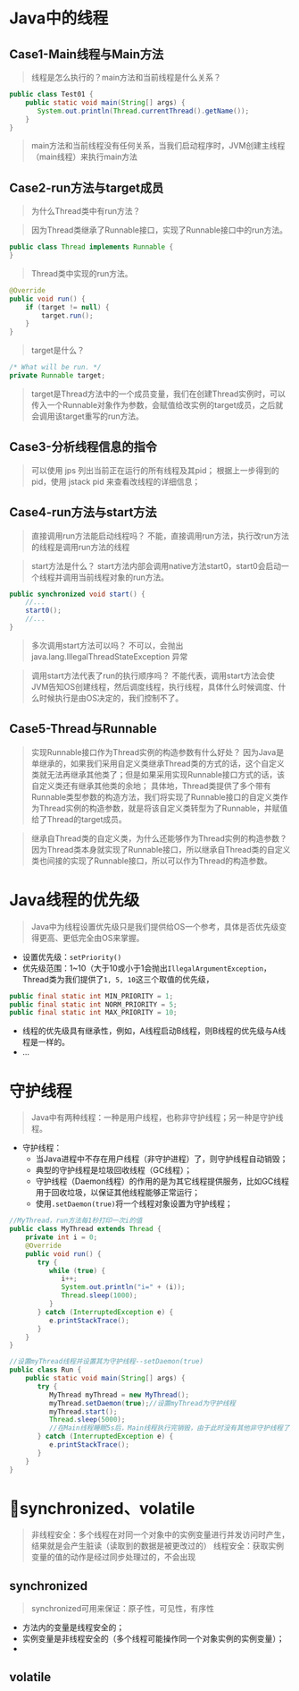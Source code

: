 # Java中的线程

## Case1-Main线程与Main方法
> 线程是怎么执行的？main方法和当前线程是什么关系？
```java
public class Test01 {  
    public static void main(String[] args) {  
       System.out.println(Thread.currentThread().getName());  
    }  
}
```
> main方法和当前线程没有任何关系，当我们启动程序时，JVM创建主线程（main线程）来执行main方法

## Case2-run方法与target成员
> 为什么Thread类中有run方法？

> 因为Thread类继承了Runnable接口，实现了Runnable接口中的run方法。
```java
public class Thread implements Runnable {
}
```
> Thread类中实现的run方法。
```java
@Override  
public void run() {  
    if (target != null) {  
        target.run();  
    }  
}
```
> target是什么？
```java
/* What will be run. */  
private Runnable target;
```
> target是Thread方法中的一个成员变量，我们在创建Thread实例时，可以传入一个Runnable对象作为参数，会赋值给改实例的target成员，之后就会调用该target重写的run方法。

## Case3-分析线程信息的指令
> 可以使用 jps 列出当前正在运行的所有线程及其pid；
> 根据上一步得到的pid，使用 jstack pid 来查看改线程的详细信息；

## Case4-run方法与start方法
> 直接调用run方法能启动线程吗？
> 不能，直接调用run方法，执行改run方法的线程是调用run方法的线程

> start方法是什么？
> start方法内部会调用native方法start0，start0会启动一个线程并调用当前线程对象的run方法。
```java
public synchronized void start() {
	//...
	start0();  
	//...
}
```
> 多次调用start方法可以吗？ 
> 不可以，会抛出 java.lang.IllegalThreadStateException 异常

> 调用start方法代表了run的执行顺序吗？
> 不能代表，调用start方法会使JVM告知OS创建线程，然后调度线程，执行线程，具体什么时候调度、什么时候执行是由OS决定的，我们控制不了。

## Case5-Thread与Runnable
> 实现Runnable接口作为Thread实例的构造参数有什么好处？
> 因为Java是单继承的，如果我们采用自定义类继承Thread类的方式的话，这个自定义类就无法再继承其他类了；但是如果采用实现Runnable接口方式的话，该自定义类还有继承其他类的余地；
> 具体地，Thread类提供了多个带有Runnable类型参数的构造方法，我们将实现了Runnable接口的自定义类作为Thread实例的构造参数，就是将该自定义类转型为了Runnable，并赋值给了Thread的target成员。

> 继承自Thread类的自定义类，为什么还能够作为Thread实例的构造参数？
> 因为Thread类本身就实现了Runnable接口，所以继承自Thread类的自定义类也间接的实现了Runnable接口，所以可以作为Thread的构造参数。


# Java线程的优先级
> Java中为线程设置优先级只是我们提供给OS一个参考，具体是否优先级变得更高、更低完全由OS来掌握。

* 设置优先级：`setPriority()`
* 优先级范围：1~10（大于10或小于1会抛出`IllegalArgumentException`，Thread类为我们提供了`1, 5, 10`这三个取值的优先级，
```java
public final static int MIN_PRIORITY = 1;
public final static int NORM_PRIORITY = 5;
public final static int MAX_PRIORITY = 10;
```
* 线程的优先级具有继承性，例如，A线程启动B线程，则B线程的优先级与A线程是一样的。
* ...

# 守护线程
> Java中有两种线程：一种是用户线程，也称非守护线程；另一种是守护线程。

* 守护线程：
	* 当Java进程中不存在用户线程（非守护进程）了，则守护线程自动销毁；
	* 典型的守护线程是垃圾回收线程（GC线程）；
	* 守护线程（Daemon线程）的作用的是为其它线程提供服务，比如GC线程用于回收垃圾，以保证其他线程能够正常运行；
	* 使用`.setDaemon(true)`将一个线程对象设置为守护线程；
```java
//MyThread，run方法每1秒打印一次i的值
public class MyThread extends Thread {  
    private int i = 0;  
    @Override  
    public void run() {  
       try {  
          while (true) {  
             i++;  
             System.out.println("i=" + (i));  
             Thread.sleep(1000);  
          }  
       } catch (InterruptedException e) {  
          e.printStackTrace();  
       }  
    }  
}

//设置myThread线程并设置其为守护线程--setDaemon(true)
public class Run {  
    public static void main(String[] args) {   
       try {  
          MyThread myThread = new MyThread();  
          myThread.setDaemon(true);//设置myThread为守护线程  
          myThread.start();  
          Thread.sleep(5000);  
          //在Main线程睡眠5s后，Main线程执行完销毁，由于此时没有其他非守护线程了，那么守护线程myThread就会自动销毁  
       } catch (InterruptedException e) {  
          e.printStackTrace();  
       }  
    }  
}
```

# synchronized、volatile
> 非线程安全：多个线程在对同一个对象中的实例变量进行并发访问时产生，结果就是会产生脏读（读取到的数据是被更改过的）
> 线程安全：获取实例变量的值的动作是经过同步处理过的，不会出现

## synchronized
> synchronized可用来保证：原子性，可见性，有序性

* 方法内的变量是线程安全的；
* 实例变量是非线程安全的（多个线程可能操作同一个对象实例的实例变量）；
* 
## volatile
